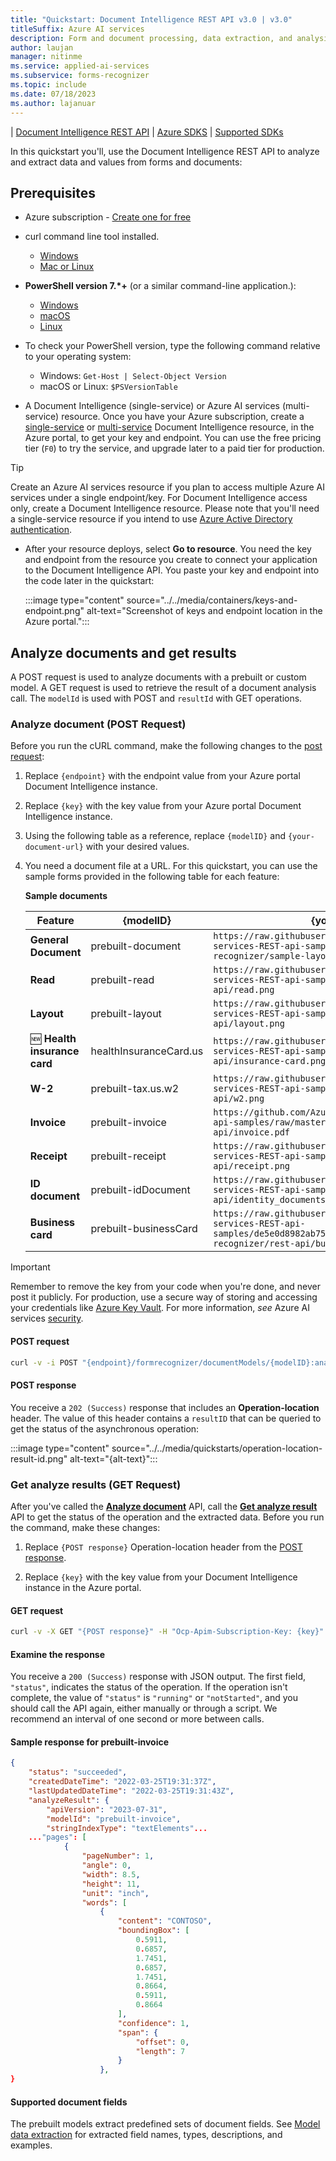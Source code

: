```yaml
---
title: "Quickstart: Document Intelligence REST API v3.0 | v3.0"
titleSuffix: Azure AI services
description: Form and document processing, data extraction, and analysis using Document Intelligence REST API v3.0
author: laujan
manager: nitinme
ms.service: applied-ai-services
ms.subservice: forms-recognizer
ms.topic: include
ms.date: 07/18/2023
ms.author: lajanuar
---
```


| [Document Intelligence REST API](https://westus.dev.cognitive.microsoft.com/docs/services/form-recognizer-api-2023-02-28-preview/operations/AnalyzeDocument) | [Azure SDKS](https://azure.github.io/azure-sdk/releases/latest/index.html) | [Supported SDKs](../../sdk-overview.md)

In this quickstart you'll, use the Document Intelligence REST API to analyze and extract data and values from forms and documents:

## Prerequisites

* Azure subscription - [Create one for free](https://azure.microsoft.com/free/cognitive-services)

* curl command line tool installed.

  * [Windows](https://curl.haxx.se/windows/)
  * [Mac or Linux](https://learn2torials.com/thread/how-to-install-curl-on-mac-or-linux-(ubuntu)-or-windows)

* **PowerShell version 7.*+** (or a similar command-line application.):
  * [Windows](/powershell/scripting/install/installing-powershell-on-windows)
  * [macOS](/powershell/scripting/install/installing-powershell-on-macos)
  * [Linux](/powershell/scripting/install/installing-powershell-on-linux)

* To check your PowerShell version, type the following command relative to your operating system:
  * Windows: `Get-Host | Select-Object Version`
  * macOS or Linux: `$PSVersionTable`

* A Document Intelligence (single-service) or Azure AI services (multi-service) resource. Once you have your Azure subscription, create a [single-service](https://portal.azure.com/#create/Microsoft.CognitiveServicesFormRecognizer) or [multi-service](https://portal.azure.com/#create/Microsoft.CognitiveServicesAllInOne) Document Intelligence resource, in the Azure portal, to get your key and endpoint. You can use the free pricing tier (`F0`) to try the service, and upgrade later to a paid tier for production.

> [!TIP]
> Create an Azure AI services resource if you plan to access multiple Azure AI services under a single endpoint/key. For Document Intelligence access only, create a Document Intelligence resource. Please note that you'll  need a single-service resource if you intend to use [Azure Active Directory authentication](../../../../active-directory/authentication/overview-authentication.md).

* After your resource deploys, select **Go to resource**. You need the key and endpoint from the resource you create to connect your application to the Document Intelligence API. You paste your key and endpoint into the code later in the quickstart:

  :::image type="content" source="../../media/containers/keys-and-endpoint.png" alt-text="Screenshot of keys and endpoint location in the Azure portal.":::

<!-- > [!div class="nextstepaction"]
> [I &#8203;ran into an issue with the prerequisites.](https://microsoft.qualtrics.com/jfe/form/SV_0Cl5zkG3CnDjq6O?PLanguage=rest&Product=FormRecognizer&Page=quickstart&Section=prerequisites) -->

## Analyze documents and get results

 A POST request is used to analyze documents with a prebuilt or custom model. A GET request is used to retrieve the result of a document analysis call. The `modelId` is used with POST and `resultId` with GET operations.

### Analyze document (POST Request)

Before you run the cURL command, make the following changes to the [post request](#post-request):

1. Replace `{endpoint}` with the endpoint value from your Azure portal Document Intelligence instance.

1. Replace `{key}` with the key value from your Azure portal Document Intelligence instance.

1. Using the following table as a reference, replace `{modelID}` and `{your-document-url}` with your desired values.

1. You need a document file at a URL. For this quickstart, you can use the sample forms provided in the following table for each feature:

    **Sample documents**

    | **Feature**   | **{modelID}**   | **{your-document-url}** |
    | --- | --- |--|
    | **General Document** | prebuilt-document | `https://raw.githubusercontent.com/Azure-Samples/cognitive-services-REST-api-samples/master/curl/form-recognizer/sample-layout.pdf` |
    | **Read** | prebuilt-read | `https://raw.githubusercontent.com/Azure-Samples/cognitive-services-REST-api-samples/master/curl/form-recognizer/rest-api/read.png` |
    | **Layout** | prebuilt-layout | `https://raw.githubusercontent.com/Azure-Samples/cognitive-services-REST-api-samples/master/curl/form-recognizer/rest-api/layout.png` |
    | 🆕 **Health insurance card** | healthInsuranceCard.us | `https://raw.githubusercontent.com/Azure-Samples/cognitive-services-REST-api-samples/master/curl/form-recognizer/rest-api/insurance-card.png` |
    | **W-2**  | prebuilt-tax.us.w2 | `https://raw.githubusercontent.com/Azure-Samples/cognitive-services-REST-api-samples/master/curl/form-recognizer/rest-api/w2.png` |
    | **Invoice**  | prebuilt-invoice | `https://github.com/Azure-Samples/cognitive-services-REST-api-samples/raw/master/curl/form-recognizer/rest-api/invoice.pdf` |
    | **Receipt**  | prebuilt-receipt | `https://raw.githubusercontent.com/Azure-Samples/cognitive-services-REST-api-samples/master/curl/form-recognizer/rest-api/receipt.png` |
    | **ID document**  | prebuilt-idDocument | `https://raw.githubusercontent.com/Azure-Samples/cognitive-services-REST-api-samples/master/curl/form-recognizer/rest-api/identity_documents.png` |
    | **Business card**  | prebuilt-businessCard | `https://raw.githubusercontent.com/Azure-Samples/cognitive-services-REST-api-samples/de5e0d8982ab754823c54de47a47e8e499351523/curl/form-recognizer/rest-api/business_card.jpg` |

<!-- > [!div class="nextstepaction"]
> [I &#8203;ran into an issue with the POST request.](https://microsoft.qualtrics.com/jfe/form/SV_0Cl5zkG3CnDjq6O?PLanguage=rest&Product=FormRecognizer&Page=quickstart&Section=post-request-analyze) -->

> [!IMPORTANT]
> Remember to remove the key from your code when you're done, and never post it publicly. For production, use a secure way of storing and accessing your credentials like [Azure Key Vault](../../../../key-vault/general/overview.md). For more information, *see* Azure AI services [security](../../../../ai-services/security-features.md).

#### POST request

```bash
curl -v -i POST "{endpoint}/formrecognizer/documentModels/{modelID}:analyze?api-version=2023-07-31" -H "Content-Type: application/json" -H "Ocp-Apim-Subscription-Key: {key}" --data-ascii "{'urlSource': '{your-document-url}'}"
```

#### POST response

You receive a `202 (Success)` response that includes an **Operation-location** header. The value of this header contains a `resultID` that can be queried to get the status of the asynchronous operation:

:::image type="content" source="../../media/quickstarts/operation-location-result-id.png" alt-text="{alt-text}":::

### Get analyze results (GET Request)

After you've called the [**Analyze document**](https://westus.dev.cognitive.microsoft.com/docs/services/form-recognizer-api-2023-07-31/operations/AnalyzeDocument) API, call the [**Get analyze result**](https://westus.dev.cognitive.microsoft.com/docs/services/form-recognizer-api-2023-07-31/operations/GetAnalyzeDocumentResult) API to get the status of the operation and the extracted data. Before you run the command, make these changes:

1. Replace `{POST response}` Operation-location header from the [POST response](#post-response).

1. Replace `{key}` with the key value from your Document Intelligence instance in the Azure portal.

<!-- markdownlint-disable MD024 -->

#### GET request

```bash
curl -v -X GET "{POST response}" -H "Ocp-Apim-Subscription-Key: {key}"
```

#### Examine the response

You receive a `200 (Success)` response with JSON output. The first field, `"status"`, indicates the status of the operation. If the operation isn't complete, the value of `"status"` is `"running"` or `"notStarted"`, and you should call the API again, either manually or through a script. We recommend an interval of one second or more between calls.

<!-- > [!div class="nextstepaction"]
> [I &#8203;ran into an issue with the GET request.](https://microsoft.qualtrics.com/jfe/form/SV_0Cl5zkG3CnDjq6O?PLanguage=rest&Product=FormRecognizer&Page=quickstart&Section=get-request-results) -->

#### Sample response for prebuilt-invoice

```json
{
    "status": "succeeded",
    "createdDateTime": "2022-03-25T19:31:37Z",
    "lastUpdatedDateTime": "2022-03-25T19:31:43Z",
    "analyzeResult": {
        "apiVersion": "2023-07-31",
        "modelId": "prebuilt-invoice",
        "stringIndexType": "textElements"...
    ..."pages": [
            {
                "pageNumber": 1,
                "angle": 0,
                "width": 8.5,
                "height": 11,
                "unit": "inch",
                "words": [
                    {
                        "content": "CONTOSO",
                        "boundingBox": [
                            0.5911,
                            0.6857,
                            1.7451,
                            0.6857,
                            1.7451,
                            0.8664,
                            0.5911,
                            0.8664
                        ],
                        "confidence": 1,
                        "span": {
                            "offset": 0,
                            "length": 7
                        }
                    },
}
```

#### Supported document fields

The prebuilt models extract predefined sets of document fields. See [Model data extraction](../../concept-model-overview.md#model-data-extraction) for extracted field names, types, descriptions, and examples.
